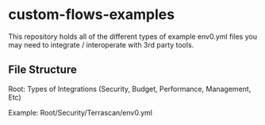 # custom-flows-examples
This repository holds all of the different types of example env0.yml files you may need to integrate / interoperate with 3rd party tools. 

## File Structure
Root:
Types of Integrations (Security, Budget, Performance, Management, Etc)

Example:
Root/Security/Terrascan/env0.yml

